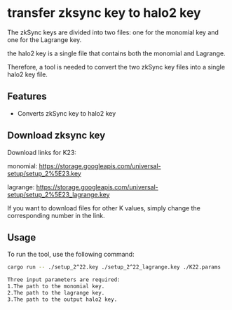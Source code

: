 # transfer zksync key to halo2 key

The zkSync keys are divided into two files: one for the monomial key and one for the Lagrange key. 

the halo2 key is a single file that contains both the monomial and Lagrange.

Therefore, a tool is needed to convert the two zkSync key files into a single halo2 key file.
## Features

- Converts zkSync key to halo2 key


## Download zksync key
Download links for K23:

monomial: https://storage.googleapis.com/universal-setup/setup_2%5E23.key

lagrange: https://storage.googleapis.com/universal-setup/setup_2%5E23_lagrange.key

If you want to download files for other K values, simply change the corresponding number in the link.

## Usage

To run the tool, use the following command:

```sh
cargo run -- ./setup_2^22.key ./setup_2^22_lagrange.key ./K22.params

Three input parameters are required:
1.The path to the monomial key.
2.The path to the lagrange key.
3.The path to the output halo2 key.